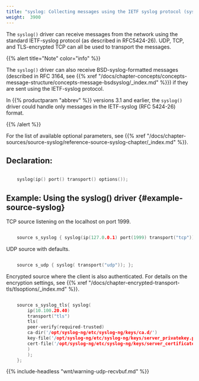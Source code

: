 ```yaml
---
title: "syslog: Collecting messages using the IETF syslog protocol (syslog() driver)"
weight:  3900
---
```

<!-- DISCLAIMER: This file is based on the syslog-ng Open Source Edition documentation https://github.com/balabit/syslog-ng-ose-guides/commit/2f4a52ee61d1ea9ad27cb4f3168b95408fddfdf2 and is used under the terms of The syslog-ng Open Source Edition Documentation License. The file has been modified by Axoflow. -->

The `syslog()` driver can receive messages from the network using the standard IETF-syslog protocol (as described in RFC5424-26). UDP, TCP, and TLS-encrypted TCP can all be used to transport the messages.

{{% alert title="Note" color="info" %}}

The `syslog()` driver can also receive BSD-syslog-formatted messages (described in RFC 3164, see {{% xref "/docs/chapter-concepts/concepts-message-structure/concepts-message-bsdsyslog/_index.md" %}}) if they are sent using the IETF-syslog protocol.

In {{% productparam "abbrev" %}} versions 3.1 and earlier, the `syslog()` driver could handle only messages in the IETF-syslog (RFC 5424-26) format.

{{% /alert %}}

For the list of available optional parameters, see {{% xref "/docs/chapter-sources/source-syslog/reference-source-syslog-chapter/_index.md" %}}.


## Declaration:

```c

    syslog(ip() port() transport() options());

```



## Example: Using the syslog() driver {#example-source-syslog}

TCP source listening on the localhost on port 1999.

```c

    source s_syslog { syslog(ip(127.0.0.1) port(1999) transport("tcp")); };

```

UDP source with defaults.

```c

    source s_udp { syslog( transport("udp")); };

```

Encrypted source where the client is also authenticated. For details on the encryption settings, see {{% xref "/docs/chapter-encrypted-transport-tls/tlsoptions/_index.md" %}}.

```c

    source s_syslog_tls{ syslog(
        ip(10.100.20.40)
        transport("tls")
        tls(
        peer-verify(required-trusted)
        ca-dir('/opt/syslog-ng/etc/syslog-ng/keys/ca.d/')
        key-file('/opt/syslog-ng/etc/syslog-ng/keys/server_privatekey.pem')
        cert-file('/opt/syslog-ng/etc/syslog-ng/keys/server_certificate.pem')
        )
        );
    };

```


{{% include-headless "wnt/warning-udp-recvbuf.md" %}}

